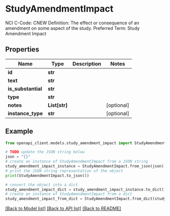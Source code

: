 # StudyAmendmentImpact

NCI C-Code: CNEW Definition: The effect or consequence of an amendment on some aspect of the study. Preferred Term: Study Amendment Impact

## Properties

Name | Type | Description | Notes
------------ | ------------- | ------------- | -------------
**id** | **str** |  | 
**text** | **str** |  | 
**is_substantial** | **str** |  | 
**type** | **str** |  | 
**notes** | **List[str]** |  | [optional] 
**instance_type** | **str** |  | [optional] 

## Example

```python
from openapi_client.models.study_amendment_impact import StudyAmendmentImpact

# TODO update the JSON string below
json = "{}"
# create an instance of StudyAmendmentImpact from a JSON string
study_amendment_impact_instance = StudyAmendmentImpact.from_json(json)
# print the JSON string representation of the object
print(StudyAmendmentImpact.to_json())

# convert the object into a dict
study_amendment_impact_dict = study_amendment_impact_instance.to_dict()
# create an instance of StudyAmendmentImpact from a dict
study_amendment_impact_from_dict = StudyAmendmentImpact.from_dict(study_amendment_impact_dict)
```
[[Back to Model list]](../README.md#documentation-for-models) [[Back to API list]](../README.md#documentation-for-api-endpoints) [[Back to README]](../README.md)


